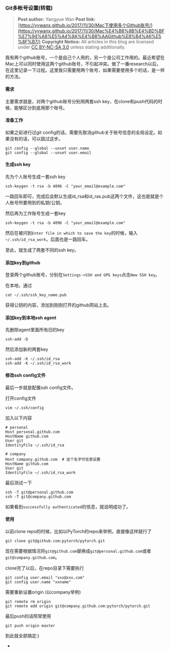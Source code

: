 ### Git多帐号设置(转载)

>**Post author:** Yangyue Wan
>**Post link:** [https://yywanx.github.io/2017/11/30/Mac下使用多个Github账号/](https://yywanx.github.io/2017/11/30/Mac%E4%B8%8B%E4%BD%BF%E7%94%A8%E5%A4%9A%E4%B8%AAGithub%E8%B4%A6%E5%8F%B7/)
>**Copyright Notice:** All articles in this blog are licensed under [CC BY-NC-SA 3.0](https://creativecommons.org/licenses/by-nc-sa/3.0/) unless stating additionally.

我有两个github账号，一个是自己个人用的，另一个是公司工作用的。最近希望在Mac上可以同时使用这两个github账号，不引起冲突。做了一番research以后，在这里记录一下过程。这里我只需要用两个账号，如果需要使用多个的话，是一样的方法。

#### 需求

主要需求就是，对两个github账号分别用两套ssh key，在clone和push代码的时候，能够区分到底用那个账号。

#### 准备工作

如果之前进行过git config的话，需要先取消github关于账号信息的全局设定。如果没有的话，可以跳过这步。

```
git config --global --unset user.name
git config --global --unset user.email
```

#### 生成ssh key

先为个人账号生成一套ssh key

```
ssh-keygen -t rsa -b 4096 -C "your_email@example.com"
```

一路回车即可，完成后会默认生成id_rsa和id_ras.pub这两个文件，这也是就是个人账号所要用到的私钥/公钥。

然后再为工作账号生成一套key

```
ssh-keygen -t rsa -b 4096 -C "your_email@example.com"
```

然后在被问到`Enter file in which to save the key`的时候，输入`~/.ssh/id_rsa_work`，后面也是一路回车。

至此，就生成了两套不同的ssh key。

#### 添加key到github

登录两个github账号，分别在`Settings->SSH and GPG keys`点击`New SSH key`。

在本地，通过

```
cat ~/.ssh/ssh_key_name.pub
```



获得公钥的内容，添加到刚刚打开的github网站上去。

#### 添加key到本地ssh agent

先删除agent里面所有旧的key

```
ssh-add -D
```

然后添加新的两套key

```
ssh-add -K ~/.ssh/id_rsa
ssh-add -K ~/.ssh/id_rsa_work
```

#### 修改ssh config文件

最后一步就是配置ssh config文件。

打开config文件

```
vim ~/.ssh/config
```

加入以下内容

```
# personal
Host personal.github.com
HostName github.com
User git
IdentityFile ~/.ssh/id_rsa

# company
Host company.github.com  # 这个名字可任意设置
HostName github.com
User git
IdentityFile ~/.ssh/id_rsa_work
```

最后测试一下

```
ssh -T git@personal.github.com
ssh -T git@company.github.com
```

如果看到`successfully authenticated`的信息，就说明成功了。

#### 使用

以前clone repo的时候，比如以PyTorch的repo来举例，直接像这样就行了

```
git clone git@github.com:pytorch/pytorch.git
```

现在需要根据情况将`git@github.com`替换成`git@personal.github.com`或者`git@company.github.com`。

clone完了以后，在repo目录下需要执行

```
git config user.email "xxx@xxx.com"
git config user.name "xxname"
```

需要重新设置origin (以company举例)

```
git remote rm origin
git remote add origin git@company.github.com:pytorch/pytorch.git
```

最后push的话照常使用

```
git push origin master
```

到此就全部搞定:)

- 

